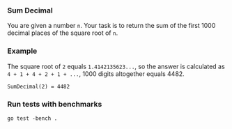 ### Sum Decimal

You are given a number `n`. Your task is to return the sum of the first 1000 decimal places of the square root of `n`.

### Example

The square root of `2` equals `1.4142135623...`, so the answer is calculated as `4 + 1 + 4 + 2 + 1 + ...`, 1000 digits altogether equals 4482.

```
SumDecimal(2) = 4482
```

### Run tests with benchmarks

```
go test -bench .
```
